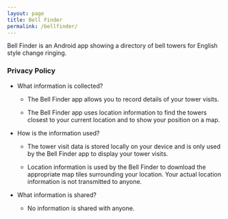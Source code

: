```yaml
---
layout: page
title: Bell Finder
permalink: /bellfinder/
---
```


Bell Finder is an Android app showing a directory of bell towers for
English style change ringing.

### Privacy Policy

* What information is collected?

    * The Bell Finder app allows you to record details of your tower visits.

    * The Bell Finder app uses location information to find the towers
    closest to your current location and to show your position on a map.

* How is the information used?

    * The tower visit data is stored locally on your device and is only
    used by the Bell Finder app to display your tower visits.

    * Location information is used by the Bell Finder to download the
    appropriate map tiles surrounding your location. Your actual location
    information is not transmitted to anyone.

* What information is shared?

    * No information is shared with anyone.
